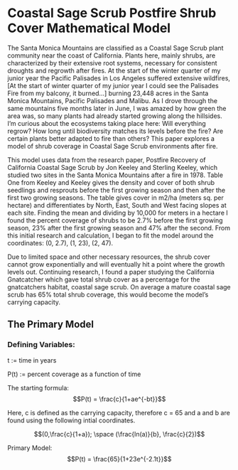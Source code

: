 # Coastal Sage Scrub Postfire Shrub Cover Mathematical Model
The Santa Monica Mountains are classified as a Coastal Sage Scrub plant community near the coast of California. Plants here, mainly shrubs, are characterized by their extensive root systems, necessary for consistent droughts and regrowth after fires. At the start of the winter quarter of my junior year the Pacific Palisades in Los Angeles suffered extensive wildfires,[At the start of winter quarter of my junior year I could see the Palisades Fire from my balcony, it burned…] burning 23,448 acres in the Santa Monica Mountains, Pacific Palisades and Malibu. As I drove through the same mountains five months later in June, I was amazed by how green the area was, so many plants had already started growing along the hillsides. I’m curious about the ecosystems taking place here: Will everything regrow? How long until biodiversity matches its levels before the fire? Are certain plants better adapted to fire than others? This paper explores a model of shrub coverage in Coastal Sage Scrub environments after fire. 

This model uses data from the research paper, Postfire Recovery of California Coastal Sage Scrub by Jon Keeley and Sterling Keeley, which studied two sites in the Santa Monica Mountains after a fire in 1978. Table One from Keeley and Keeley gives the density and cover of both shrub seedlings and resprouts before the first growing season and then after the first two growing seasons. The table gives cover in m2/ha (meters sq. per hectare)  and differentiates by North, East, South and West facing slopes at each site. Finding the mean and dividing by 10,000 for meters in a hectare I found the percent coverage of shrubs to be 2.7% before the first growing season, 23% after the first growing season and 47% after the second. From this initial research and calculation, I began to fit the model around the coordinates: (0, 2.7), (1, 23), (2, 47).

Due to limited space and other necessary resources, the shrub cover cannot grow exponentially and will eventually hit a point where the growth levels out. Continuing research, I found a paper studying the California Gnatcatcher which gave total shrub cover as a percentage for the gnatcatchers habitat, coastal sage scrub. On average a mature coastal sage scrub has 65% total shrub coverage, this would become the model’s carrying capacity.

## The Primary Model
### Defining Variables:
t := time in years

P(t) := percent coverage as a function of time

The starting formula: $$P(t) = \frac{c}{1+ae^{-bt}}$$

Here, c is defined as the carrying capacity, therefore c = 65 and a and b are found using the following intial coordinates.

 $$(0,\frac{c}{1+a}); \space (\frac{ln(a)}{b}, \frac{c}{2})$$

Primary Model:  $$P(t) = \frac{65}{1+23e^{-2.1t}}$$
